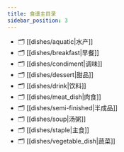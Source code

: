 ```yaml
---
title: 食谱主目录
sidebar_position: 3
---
```

- 🗂️ [[dishes/aquatic|水产]]
- 🗂️ [[dishes/breakfast|早餐]]
- 🗂️ [[dishes/condiment|调味]]
- 🗂️ [[dishes/dessert|甜品]]
- 🗂️ [[dishes/drink|饮料]]
- 🗂️ [[dishes/meat_dish|肉食]]
- 🗂️ [[dishes/semi-finished|半成品]]
- 🗂️ [[dishes/soup|汤粥]]
- 🗂️ [[dishes/staple|主食]]
- 🗂️ [[dishes/vegetable_dish|蔬菜]]